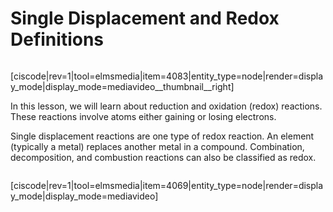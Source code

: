 <div style="float:right;margin:auto"><ebook-button title="Redox" link="https://genchem.science.psu.edu/15-3-redox-reactions"></ebook-button></div>





# Single Displacement and Redox Definitions

<div class="spacer" style="display:block;overflow:hidden;width:100%;"></div>

<media-video>[ciscode|rev=1|tool=elmsmedia|item=4083|entity_type=node|render=display_mode|display_mode=mediavideo__thumbnail__right]</media-video>




In this lesson, we will learn about reduction and oxidation (redox) reactions. These reactions involve atoms either gaining or losing electrons. 




Single displacement reactions are one type of redox reaction. An element (typically a metal) replaces another metal in a compound. Combination, decomposition, and combustion reactions can also be classified as redox.

<div class="spacer" style="display:block;overflow:hidden;width:100%;"></div>











[ciscode|rev=1|tool=elmsmedia|item=4069|entity_type=node|render=display_mode|display_mode=mediavideo]




 